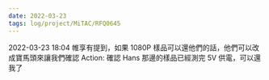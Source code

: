 ```yaml
---
date: 2022-03-23
tags: log/project/MiTAC/RFQ0645
---
```



2022-03-23 18:04
帷享有提到，如果 1080P 樣品可以還他們的話，他們可以改成寶馬頭來讓我們確認
Action: 確認 Hans 那邊的樣品已經測完 5V 供電，可以還我了